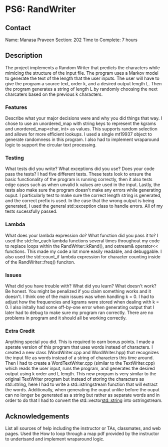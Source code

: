 # PS6: RandWriter

## Contact
Name: Manasa Praveen
Section: 202
Time to Complete: 7 hours


## Description
The project implements a Random Writer that predicts the characters while mimicing the structure of the input file. The program uses a Markov model to generate the text of the length that the user inputs. The user will have to give the program a source text, order k, and a desired output length L. Then the program generates a string of length L by randomly choosing the next charcaters based on the previous k characters. 

### Features
Describe what your major decisions were and why you did things that way.
I chose to use an unordered_map with string keys to represent the kgrams and unordered_map<char, int> as values. This supports random selection and allows for more efficient lookups. I used a single mt19937 object to generate randomness in this program. I also had to implement wraparound logic to support the circular text processing. 

### Testing
What tests did you write?  What exceptions did you use?  Does your code pass the tests?
I had five different tests. These tests look to ensure the basic functionality of the program is running correctly, then it also tests edge cases such as when unvalid k values are used in the input. Lastly, the tests also make sure the program doesn't make any errors while generating ouput. I particularly test to make sure the correct length string is generated, and the correct prefix is used. 
In the case that the wrong output is being generated, I used the general std::exception class to handle errors. All of my tests sucessfully passed.

### Lambda
What does your lambda expression do?  What function did you pass it to?
I used the std::for_each lambda functions several times throughout my code to replace loops within the RandWriter::kRand(), and ostream& operator<< functions. This made my code a lot more easily readable, and debuggable. I also used the std::count_if lambda expression for character counting inside of the RandWriter::freq() funciton. 

### Issues
What did you have trouble with?  What did you learn?  What doesn't work?  Be honest.  You might be penalized if you claim something works and it doesn't.
I think one of the main issues was when handling k = 0. I had to adjust how the frequencies and kgrams were stored when dealing with k  = 0. I also initally had some off-by-one error when generating output that I later had to debug to make sure my program ran correctly. 
There are no problems in program and it should all be working correctly. 

### Extra Credit
Anything special you did.  This is required to earn bonus points.
I made a sperate version of this program that uses words instead of characters. I created a new class (WordWriter.cpp and WordWriter.hpp) that recognizes the input file as words instead of a string of characters this time around. Then I had to create a WordTextWriter.cpp (similar to the TextWriter.cpp) which reads the user input, runs the program, and generates the desired output using k order and L length. This new program is very similar to the original TextWriter program but instead of storing the characters as std::string, here I had to write a std::istringstream function that will extract the words. Additionally, when generating the ouput unlike before the ouput can no longer be generated as a string but rather as separate words and in order to do that I had to convert the std::vector<std::string> into ostringstream. 

## Acknowledgements
List all sources of help including the instructor or TAs, classmates, and web pages.
Used the How to loop through a map pdf provided by the instructor to undertsand and implement wraparound logic.
